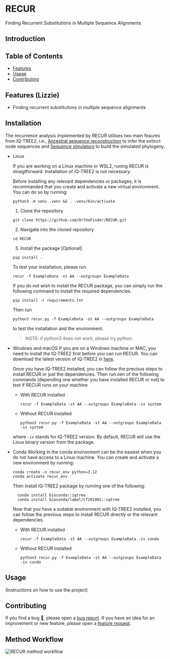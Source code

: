 # RECUR
Finding Recurrent Substitutions in Multiple Sequence Alignments

## Introduction


## Table of Contents

- [Features](#features)
- [Usage](#usage)
- [Contributing](#contributing)

## Features (Lizzie)
* Finding recurrent substitutions in multiple sequence alignments  

## Installation
The recurrence analysis implemented by RECUR utilises two main feaures from IQ-TREE2, i.e., [Ancestral sequence reconstruction](http://www.iqtree.org/doc/Command-Reference#ancestral-sequence-reconstruction) to infer the extinct node sequences and [Sequence simulators](http://www.iqtree.org/doc/AliSim) to build the simulated phylogeny. 

- Linux

    If you are working on a Linux machine or WSL2, runing RECUR is straigtforward. Installation of IQ-TREE2 is not necessary.

    Before installing any relevant dependencies or packages, it is recommanded that you create and activate a new virtual environment. You can do so by running:
    ```
    python3 -m venv .venv && . .venv/bin/activate
    ```

    1. Clone the repository
    ```
    git clone https://github.com/OrthoFinder/RECUR.git
    ```
    2. Navigate into the cloned repository
    ```
    cd RECUR
    ```
    3. Install the package [Optional]
    ```
    pip install .
    ```
    To test your installation, please run

    ```
    recur -f ExampleData -st AA --outgroups ExampleData
    ```
     
    If you do not wish to install the RECUR package, you can simply run the following command to install the required dependencies.

    ```
    pip install -r requirements.txt
    ```
    Then run 
    ```
    python3 recur.py -f ExampleData -st AA --outgroups ExampleData
    ```
    to test the installation and the environment. 
    
    > NOTE: if python3 does not work, please try python.

- Windows and macOS
  If you are on a Windows machine or MAC, you need to install the IQ-TREE2 first before you can run RECUR. You can download the latest version of IQ-TREE2 in [here](http://www.iqtree.org/#download).

  Once you have IQ-TREE2 installed, you can follow the previous steps to install RECUR or just the dependencies. Then run oen of the following commands (depending one whether you have installed RECUR or not) to test if RECUR runs on your machine
  * With RECUR installed 
    ```
    recur -f ExampleData -st AA --outgroups ExampleData -iv system
    ```
  * Without RECUR installed 
      ```
    python3 recur.py -f ExampleData -st AA --outgroups ExampleData -iv system
    ```
  where `-iv` stands for IQ-TREE2 version. By default, RECUR will use the Linux binary version from the package. 

- Conda 
  Working in the conda environment can be the easiest when you do not have access to a Linux machine. You can create and activate a new environment by running:

    ```
    conda create -n recur_env python=3.12
    conda activate recur_env
    ```
  Then install IQ-TREE2 package by running one of the following:
  ```
    conda install bioconda::iqtree
    conda install bioconda/label/cf201901::iqtree
  ```
  Now that you have a suitable environment with IQ-TREE2 installed, you can follow the previous steps to install RECUR directly or the relevant dependencies.
  * With RECUR installed 
    ```
    recur -f ExampleData -st AA --outgroups ExampleData -iv conda
    ```
  * Without RECUR installed 
      ```
    python3 recur.py -f ExampleData -st AA --outgroups ExampleData -iv conda
    ```

## Usage
(Instructions on how to use the project)


## Contributing

If you find a bug :bug:, please open a [bug report](https://github.com/).
If you have an idea for an improvement or new feature, please open a [feature request]().

## Method Workflow
![RECUR method workflow](./docs/method_workflow.tif)